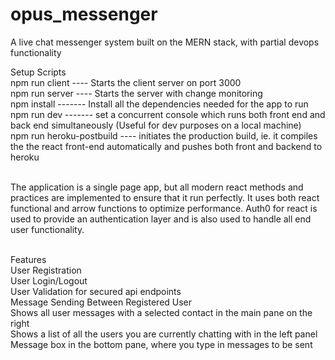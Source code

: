 # opus_messenger
A live chat messenger system built on the MERN stack, with partial devops functionality

Setup Scripts<br/>
 npm run client ---- Starts the client server on port 3000<br/>
 npm run server ---- Starts the server with change monitoring<br/>
 npm install ------- Install all the dependencies needed for the app to run<br/>
 npm run dev ------- set a concurrent console which runs both front end and back end simultaneously (Useful for dev purposes on a local machine)<br/>
 npm run heroku-postbuild ---- initiates the production build, ie. it compiles the the react front-end automatically and pushes both front and backend to heroku<br/><br/>
 
 
The application is a single page app, but all modern react methods and practices are implemented to ensure that it run perfectly. It uses both react functional and arrow functions to optimize performance. Auth0 for react is used to provide an authentication layer and is also used to handle all end user functionality.<br/><br/>


Features<br/>
User Registration<br/>
User Login/Logout<br/>
User Validation for secured api endpoints<br/>
Message Sending Between Registered User<br/>
Shows all user messages with a selected contact in the main pane on the right<br/>
Shows a list of all the users you are currently chatting with in the left panel<br/>
Message box in the bottom pane, where you type in messages to be sent<br/>
